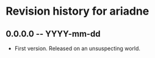 # Revision history for ariadne

## 0.0.0.0  -- YYYY-mm-dd

* First version. Released on an unsuspecting world.
